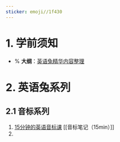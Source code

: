 ```yaml
---
sticker: emoji//1f430
---
```

# 1. 学前须知 
- % **大纲**：[英语兔精华内容整理](https://www.bilibili.com/opus/983678301160603666?spm_id_from=333.1387.0.0)

# 2. 英语兔系列 
## 2.1 音标系列 
1. [15分钟的英语音标课](https://www.bilibili.com/video/BV1qY41137Gf/?spm_id_from=333.1007.top_right_bar_window_history.content.click&vd_source=d1167fc706d8bb4a356a82d19d9d3304) [[音标笔记（15min）]]
2. 